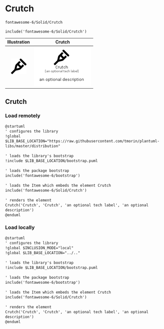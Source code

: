 # Crutch


```text
fontawesome-6/Solid/Crutch
```

```text
include('fontawesome-6/Solid/Crutch')
```



| Illustration | Crutch |
| :---: | :---: |
| ![illustration for Illustration](../../fontawesome-6/Solid/Crutch.png) | ![illustration for Crutch](../../fontawesome-6/Solid/Crutch.Local.png) |




## Crutch

### Load remotely
```plantuml
@startuml
' configures the library
!global $LIB_BASE_LOCATION="https://raw.githubusercontent.com/tmorin/plantuml-libs/master/distribution"

' loads the library's bootstrap
!include $LIB_BASE_LOCATION/bootstrap.puml

' loads the package bootstrap
include('fontawesome-6/bootstrap')

' loads the Item which embeds the element Crutch
include('fontawesome-6/Solid/Crutch')

' renders the element
Crutch('Crutch', 'Crutch', 'an optional tech label', 'an optional description')
@enduml
```

### Load locally
```plantuml
@startuml
' configures the library
!global $INCLUSION_MODE="local"
!global $LIB_BASE_LOCATION="../.."

' loads the library's bootstrap
!include $LIB_BASE_LOCATION/bootstrap.puml

' loads the package bootstrap
include('fontawesome-6/bootstrap')

' loads the Item which embeds the element Crutch
include('fontawesome-6/Solid/Crutch')

' renders the element
Crutch('Crutch', 'Crutch', 'an optional tech label', 'an optional description')
@enduml
```

